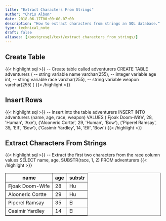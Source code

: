 ```yaml
---
title: "Extract Characters From Strings"
author: "Chris Albon"
date: 2018-06-17T00:00:00-07:00
description: "How to extract characters from strings an SQL database."
type: technical_note
draft: false
aliases: [/postgresql/text/extract_characters_from_strings/]
---
```


## Create Table

{{< highlight sql >}}
-- Create table called adventurers
CREATE TABLE adventurers (
    -- string variable
    name varchar(255),
    -- integer variable
    age int,
    -- string variable
    race varchar(255),
    -- string variable
    weapon varchar(255)
)
{{< /highlight >}}

## Insert Rows

{{< highlight sql >}}
-- Insert into the table adventurers
INSERT INTO adventurers (name, age, race, weapon)
VALUES ('Fjoak Doom-Wife', 28, 'Human', 'Axe'),
       ('Alooneric Cortte', 29, 'Human', 'Bow'),
       ('Piperel Ramsay', 35, 'Elf', 'Bow'),
       ('Casimir Yardley', 14, 'Elf', 'Bow')
{{< /highlight >}}

## Extract Characters From Strings
{{< highlight sql >}}
-- Extract the first two characters from the race column values
SELECT name, age, SUBSTR(race, 1, 2) FROM adventurers
{{< /highlight >}}
<table border="1" style="border-collapse:collapse">
<tr><th>name</th><th>age</th><th>substr</th></tr>
<tr><td>Fjoak Doom-Wife</td><td>28</td><td>Hu</td></tr>
<tr><td>Alooneric Cortte</td><td>29</td><td>Hu</td></tr>
<tr><td>Piperel Ramsay</td><td>35</td><td>El</td></tr>
<tr><td>Casimir Yardley</td><td>14</td><td>El</td></tr></table>